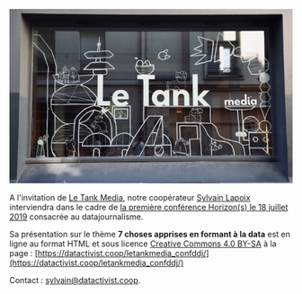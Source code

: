![](./img/letank_facade.jpeg)

A l'invitation de [Le Tank Media](http://letankmedia.fr/), notre coopérateur [Sylvain Lapoix](https://twitter.com/SylvainLapoix) interviendra dans le cadre de [la première conférence Horizon(s) le 18 juillet 2019](https://medium.com/letank-media/horizon-s-repenser-les-m%C3%A9tiers-et-organisations-pour-mieux-r%C3%A9inventer-les-m%C3%A9dias-e5b4ab1a733b) consacrée au datajournalisme.

Sa présentation sur le thème **7 choses apprises en formant à la data** est en ligne au format HTML et sous licence [Creative Commons 4.0 BY-SA](https://creativecommons.org/licenses/by-sa/4.0/legalcode.fr) à la page : [https://datactivist.coop/letankmedia_confddj/](https://datactivist.coop/letankmedia_confddj/)

Contact : [sylvain@datactivist.coop](mailto:sylvain@datactivist.coop).